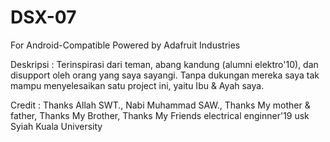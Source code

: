 # DSX-07
For Android-Compatible
Powered by Adafruit Industries

Deskripsi : Terinspirasi dari teman, abang kandung (alumni elektro'10), dan disupport oleh orang yang saya sayangi. Tanpa dukungan mereka saya tak mampu menyelesaikan satu project ini, yaitu Ibu & Ayah saya.

Credit    : Thanks Allah SWT., Nabi Muhammad SAW., Thanks My mother & father, Thanks My Brother, Thanks My Friends electrical enginner'19 usk Syiah Kuala University
